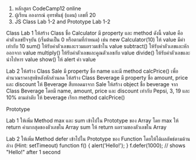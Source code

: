 1. หลักสูตร CodeCamp12 online
2. ผู้เรียน อลงกรณ์ อุทรพันธุ์ (แดน) เลขที่ 20
3. JS Class Lab 1-2 and Prototype Lab 1-2

Class
Lab 1
ให้สร้าง Class ชื่อ Calculator มี property และ method ดังนี้
value คือค่าตัวเลขปัจจุบัน (เริ่มต้นเป็น 0 หรือตามที่กำหนด) เช่น new Calculator(10) ให้ value มีค่าเท่ากับ 10
sum() ให้รับค่าตัวเลขและรวมผลรวมเข้าใน value
subtract() ให้รับค่าตัวเลขและหักออกจาก value
multiply() ให้รับค่าตัวเลขและคูณตัวเลขกับ value
divide() ให้รับค่าตัวเลขและนำไปหาร value
show() ให้ alert ค่า value

Lab 2
ให้สร้าง Class Sale มี property ชื่อ name และมี method calcPrice() เพื่อคำนวณราคาสุทธิหลังหักส่วนลด
ให้สร้าง Class Beverage มี property ชื่อ amount, price และ discount
ให้ Beverage สืบทอดมาจาก Sale
ให้สร้าง object ชื่อ beverage จาก Class Beverage โดยมี name, amount, price และ discount เท่ากับ Pepsi, 3, 19 และ 10% ตามลำดับ
ให้ beverage เรียก method calcPrice()

Prototype

Lab 1
ให้เพิ่ม Method max และ sum เข้าไปใน Prototype ของ Array โดย
max ให้ return ค่ามากสุดของตัวเลขใน Array
sum ให้ return ผลรวมของตัวเลขใน Array

Lab 2
ให้เพิ่ม Method defer เข้าไปใน Prototype ของ Function โดยให้ได้ผลลัพธ์ตามด้านล่าง (Hint: setTimeout)
function f() {
alert('Hello!');
}
f.defer(1000); // shows "Hello!" after 1 second
